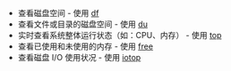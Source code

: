 - 查看磁盘空间 - 使用 [df](https://dunwu.github.io/linux-tutorial/linux/cli/linux-cli-hardware.html#df)
- 查看文件或目录的磁盘空间 - 使用 [du](https://dunwu.github.io/linux-tutorial/linux/cli/linux-cli-hardware.html#du)
- 实时查看系统整体运行状态（如：CPU、内存） - 使用 [top](https://dunwu.github.io/linux-tutorial/linux/cli/linux-cli-hardware.html#top)
- 查看已使用和未使用的内存 - 使用 [free](https://dunwu.github.io/linux-tutorial/linux/cli/linux-cli-hardware.html#free)
- 查看磁盘 I/O 使用状况 - 使用 [iotop](https://dunwu.github.io/linux-tutorial/linux/cli/linux-cli-hardware.html#iotop)